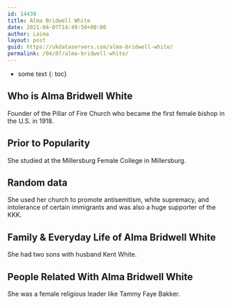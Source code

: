```yaml
---
id: 14439
title: Alma Bridwell White
date: 2021-04-07T14:49:50+00:00
author: Laima
layout: post
guid: https://ukdataservers.com/alma-bridwell-white/
permalink: /04/07/alma-bridwell-white/
---
```


* some text
{: toc}


## Who is Alma Bridwell White
                  
                  
                  
Founder of the Pillar of Fire Church who became the first female bishop in the U.S. in 1918.
                  
              
            
              
            
                
                
                
## Prior to Popularity
                  
                  
                  
She studied at the Millersburg Female College in Millersburg.
                  
              
            
              
            
                
                
                
## Random data
                  
                  
                  
She used her church to promote antisemitism, white supremacy, and intolerance of certain immigrants and was also a huge supporter of the KKK.
                  
              
            
              
            
                
                
                
## Family & Everyday Life of Alma Bridwell White
                  
                  
                  
She had two sons with husband Kent White.
                  
              
            
              
            
                
                
                
## People Related With Alma Bridwell White
                  
                  
                  
She was a female religious leader like Tammy Faye Bakker.
                  
              
            
              
            
                
              
            
              
              
            
            
              
            
          
          
          